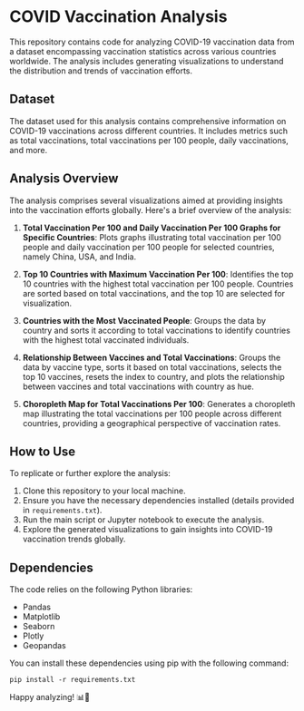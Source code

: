 # COVID Vaccination Analysis

This repository contains code for analyzing COVID-19 vaccination data from a dataset encompassing vaccination statistics across various countries worldwide. The analysis includes generating visualizations to understand the distribution and trends of vaccination efforts.

## Dataset
The dataset used for this analysis contains comprehensive information on COVID-19 vaccinations across different countries. It includes metrics such as total vaccinations, total vaccinations per 100 people, daily vaccinations, and more.

## Analysis Overview
The analysis comprises several visualizations aimed at providing insights into the vaccination efforts globally. Here's a brief overview of the analysis:

1. **Total Vaccination Per 100 and Daily Vaccination Per 100 Graphs for Specific Countries**: Plots graphs illustrating total vaccination per 100 people and daily vaccination per 100 people for selected countries, namely China, USA, and India.

2. **Top 10 Countries with Maximum Vaccination Per 100**: Identifies the top 10 countries with the highest total vaccination per 100 people. Countries are sorted based on total vaccinations, and the top 10 are selected for visualization.

3. **Countries with the Most Vaccinated People**: Groups the data by country and sorts it according to total vaccinations to identify countries with the highest total vaccinated individuals.

4. **Relationship Between Vaccines and Total Vaccinations**: Groups the data by vaccine type, sorts it based on total vaccinations, selects the top 10 vaccines, resets the index to country, and plots the relationship between vaccines and total vaccinations with country as hue.

5. **Choropleth Map for Total Vaccinations Per 100**: Generates a choropleth map illustrating the total vaccinations per 100 people across different countries, providing a geographical perspective of vaccination rates.

## How to Use
To replicate or further explore the analysis:

1. Clone this repository to your local machine.
2. Ensure you have the necessary dependencies installed (details provided in `requirements.txt`).
3. Run the main script or Jupyter notebook to execute the analysis.
4. Explore the generated visualizations to gain insights into COVID-19 vaccination trends globally.

## Dependencies
The code relies on the following Python libraries:
- Pandas
- Matplotlib
- Seaborn
- Plotly
- Geopandas

You can install these dependencies using pip with the following command:
```
pip install -r requirements.txt
```

Happy analyzing! 📊💉

